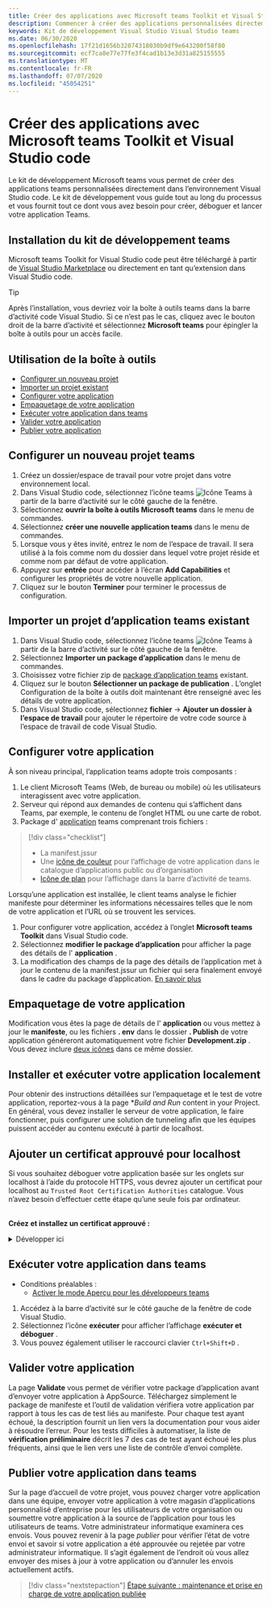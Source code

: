 ```yaml
---
title: Créer des applications avec Microsoft teams Toolkit et Visual Studio code
description: Commencer à créer des applications personnalisées directement dans Visual Studio code avec Microsoft teams Toolkit
keywords: Kit de développement Visual Studio Visual Studio teams
ms.date: 06/30/2020
ms.openlocfilehash: 17f21d1656b32074318030b9df9e643200f58f80
ms.sourcegitcommit: ecf7ca8e77e77fe3f4cad1b13e3d31a825155555
ms.translationtype: MT
ms.contentlocale: fr-FR
ms.lasthandoff: 07/07/2020
ms.locfileid: "45054251"
---
```

# <a name="build-apps-with-the-microsoft-teams-toolkit-and-visual-studio-code"></a>Créer des applications avec Microsoft teams Toolkit et Visual Studio code

Le kit de développement Microsoft teams vous permet de créer des applications teams personnalisées directement dans l’environnement Visual Studio code. Le kit de développement vous guide tout au long du processus et vous fournit tout ce dont vous avez besoin pour créer, déboguer et lancer votre application Teams.

## <a name="installing-the-teams-toolkit"></a>Installation du kit de développement teams

Microsoft teams Toolkit for Visual Studio code peut être téléchargé à partir de [Visual Studio Marketplace](https://aka.ms/teams-toolkit) ou directement en tant qu’extension dans Visual Studio code.

> [!TIP]
> Après l’installation, vous devriez voir la boîte à outils teams dans la barre d’activité code Visual Studio. Si ce n’est pas le cas, cliquez avec le bouton droit de la barre d’activité et sélectionnez **Microsoft teams** pour épingler la boîte à outils pour un accès facile.

## <a name="using-the-toolkit"></a>Utilisation de la boîte à outils

- [Configurer un nouveau projet](#set-up-a-new-teams-project)
- [Importer un projet existant](#import-an-existing-teams-app-project)
- [Configurer votre application](#configure-your-app)
- [Empaquetage de votre application](#package-your-app)
- [Exécuter votre application dans teams](#run-your-app-in-teams)
- [Valider votre application](#validate-your-app)
- [Publier votre application](#publish-your-app-to-teams)

## <a name="set-up-a-new-teams-project"></a>Configurer un nouveau projet teams

1. Créez un dossier/espace de travail pour votre projet dans votre environnement local.
1. Dans Visual Studio code, sélectionnez l’icône teams ![Icône Teams](../assets/icons/favicon-16x16.png) à partir de la barre d’activité sur le côté gauche de la fenêtre.
1. Sélectionnez **ouvrir la boîte à outils Microsoft teams** dans le menu de commandes.
1. Sélectionnez **créer une nouvelle application teams** dans le menu de commandes.
1. Lorsque vous y êtes invité, entrez le nom de l’espace de travail. Il sera utilisé à la fois comme nom du dossier dans lequel votre projet réside et comme nom par défaut de votre application.
1. Appuyez sur **entrée** pour accéder à l’écran **Add Capabilities** et configurer les propriétés de votre nouvelle application.
1. Cliquez sur le bouton **Terminer** pour terminer le processus de configuration.

## <a name="import-an-existing-teams-app-project"></a>Importer un projet d’application teams existant

1. Dans Visual Studio code, sélectionnez l’icône teams ![Icône Teams](../assets/icons/favicon-16x16.png) à partir de la barre d’activité sur le côté gauche de la fenêtre.
1. Sélectionnez **Importer un package d’application** dans le menu de commandes.
1. Choisissez votre fichier zip de [package d’application teams](../concepts/build-and-test/apps-package.md) existant.
1. Cliquez sur le bouton **Sélectionner un package de publication** . L’onglet Configuration de la boîte à outils doit maintenant être renseigné avec les détails de votre application.
1. Dans Visual Studio code, sélectionnez **fichier**  ->  **Ajouter un dossier à l’espace de travail** pour ajouter le répertoire de votre code source à l’espace de travail de code Visual Studio.

## <a name="configure-your-app"></a>Configurer votre application

À son niveau principal, l’application teams adopte trois composants :

  1. Le client Microsoft Teams (Web, de bureau ou mobile) où les utilisateurs interagissent avec votre application.
  1. Serveur qui répond aux demandes de contenu qui s’affichent dans Teams, par exemple, le contenu de l’onglet HTML ou une carte de robot.
  1. Package d' [application](/concepts/build-and-test/apps-package.md) teams comprenant trois fichiers :

  > [!div class="checklist"]
  >
  > - La manifest.jssur 
  > - Une [icône de couleur](../resources/schema/manifest-schema.md#icons) pour l’affichage de votre application dans le catalogue d’applications public ou d’organisation
 > - [Icône de plan](../resources/schema/manifest-schema.md#icons) pour l’affichage dans la barre d’activité de teams.

Lorsqu’une application est installée, le client teams analyse le fichier manifeste pour déterminer les informations nécessaires telles que le nom de votre application et l’URL où se trouvent les services.

1. Pour configurer votre application, accédez à l’onglet **Microsoft teams Toolkit** dans Visual Studio code.
1. Sélectionnez **modifier le package d’application** pour afficher la page des détails de l' **application** .
1. La modification des champs de la page des détails de l’application met à jour le contenu de la manifest.jssur un fichier qui sera finalement envoyé dans le cadre du package d’application. [En savoir plus](https://aka.ms/teams-toolkit-manifest)

## <a name="package-your-app"></a>Empaquetage de votre application

Modification vous êtes la page de détails de l' **application** ou vous mettez à jour le **manifeste**, ou les fichiers **. env** dans le dossier **. Publish** de votre application généreront automatiquement votre fichier **Development.zip** . Vous devez inclure [deux icônes](../concepts/build-and-test/apps-package.md#icons) dans ce même dossier.

## <a name="install-and-run-your-app-locally"></a>Installer et exécuter votre application localement

Pour obtenir des instructions détaillées sur l’empaquetage et le test de votre application, reportez-vous à la page **Build and Run* content in your Project. En général, vous devez installer le serveur de votre application, le faire fonctionner, puis configurer une solution de tunneling afin que les équipes puissent accéder au contenu exécuté à partir de localhost.

## <a name="add-a-trusted-certificate-for-localhost"></a>Ajouter un certificat approuvé pour localhost

Si vous souhaitez déboguer votre application basée sur les onglets sur localhost à l’aide du protocole HTTPS, vous devrez ajouter un certificat pour localhost au `Trusted Root Certification Authorities` catalogue. Vous n’avez besoin d’effectuer cette étape qu’une seule fois par ordinateur.</br></br>

**Créez et installez un certificat approuvé :**
<details>
  <summary>Développer ici</summary>

* Création et exécution de votre application
  * Suivez le instuctions dans la section **Build and Run** de votre projet Lisez-moi afin qu’il soit pris en charge par https://localhost:3000/tab . En règle générale, cette opération implique l’exécution de `npm install` Then`npm start`
  * Accéder à https://localhost:3000/tab partir de Google Chrome

* Acquérir le certificat SSL :
  * Ouvrez la fenêtre outils de développement chrome ( `ctrl + shift + i`  /  `cmd + option + i` ).
  * Cliquez sur l' `Security` onglet
  * Cliquez sur activé `View certificate` et vous avez la possibilité de télécharger le certificat, soit en le faisant glisser sur votre bureau dans OS X, soit en cliquant sur l' `Details` onglet dans Windows et en cliquant sur`Copy to File…`
  * Nommez le fichier <*tout*>. cer et enregistrez-le dans un dossier qui ne requiert pas le consentement de l’administrateur pour effectuer une action d’écriture.
  
* Installer le certificat sur **Windows**
  * Sélectionnez l' `DER encoded binary X.509 (.CER)` option (la première) et enregistrez-la.
  * Double-cliquez sur le certificat et installez-le.
  * Opte`Local Machine`
  * Choisir`Place all certificates in the following store`
  * Opte`Trusted Root Certification Authorities`
  * Confirmer votre installation
  
* Installer le certificat **Mac OS X**
  * Sur OS X, ouvrez l’utilitaire Trousseau d’accès, puis sélectionnez `System` -le dans le menu de gauche. Cliquez sur l’icône de verrou pour activer les modifications.
  * Cliquez sur le bouton plus situé en bas pour ajouter un nouveau certificat, puis sélectionnez le `localhost.cer` fichier que vous avez déplacé vers le bureau. Cliquez `Always Trust` dans la boîte de dialogue qui s’affiche.
  * Après avoir ajouté le certificat au trousseau système, double-cliquez sur le certificat, puis développez la `Trust` section des détails du certificat. Sélectionnez `Always Trust` pour chaque option.

> [!IMPORTANT]
> Si vous recevez un avertissement de certificat de sécurité, accédez à https://localhost:3000/tab . Si le site n’est toujours pas approuvé, redémarrez votre ordinateur et localhost doit être accepté comme approuvé.
</details>

## <a name="run-your-app-in-teams"></a>Exécuter votre application dans teams
- Conditions préalables :
  - [Activer le mode Aperçu pour les développeurs teams](https://aka.ms/teams-toolkit-enable-devpreview)

1. Accédez à la barre d’activité sur le côté gauche de la fenêtre de code Visual Studio.
1. Sélectionnez l’icône **exécuter** pour afficher l’affichage **exécuter et déboguer** .
1. Vous pouvez également utiliser le raccourci clavier `Ctrl+Shift+D` .

## <a name="validate-your-app"></a>Valider votre application

La page **Validate** vous permet de vérifier votre package d’application avant d’envoyer votre application à AppSource. Téléchargez simplement le package de manifeste et l’outil de validation vérifiera votre application par rapport à tous les cas de test liés au manifeste. Pour chaque test ayant échoué, la description fournit un lien vers la documentation pour vous aider à résoudre l’erreur. Pour les tests difficiles à automatiser, la liste de **vérification préliminaire** décrit les 7 des cas de test ayant échoué les plus fréquents, ainsi que le lien vers une liste de contrôle d’envoi complète.

## <a name="publish-your-app-to-teams"></a>Publier votre application dans teams

Sur la page d’accueil de votre projet, vous pouvez charger votre application dans une équipe, envoyer votre application à votre magasin d’applications personnalisé d’entreprise pour les utilisateurs de votre organisation ou soumettre votre application à la source de l’application pour tous les utilisateurs de teams. Votre administrateur informatique examinera ces envois. Vous pouvez revenir à la page *publier* pour vérifier l’état de votre envoi et savoir si votre application a été approuvée ou rejetée par votre administrateur informatique. Il s’agit également de l’endroit où vous allez envoyer des mises à jour à votre application ou d’annuler les envois actuellement actifs.

> [!div class="nextstepaction"]
> [Étape suivante : maintenance et prise en charge de votre application publiée](../concepts/deploy-and-publish/appsource/post-publish/overview.md)
